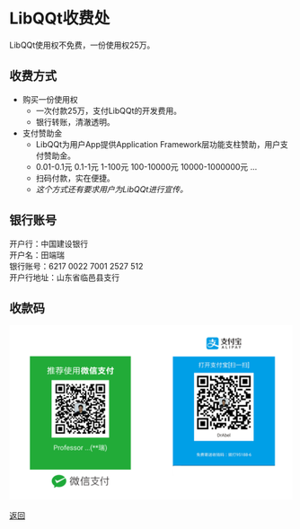 # LibQQt收费处  

LibQQt使用权不免费，一份使用权25万。  


## 收费方式  
- 购买一份使用权  
  - 一次付款25万，支付LibQQt的开发费用。  
  - 银行转账，清澈透明。  
- 支付赞助金  
  - LibQQt为用户App提供Application Framework层功能支柱赞助，用户支付赞助金。  
  - 0.01-0.1元 0.1-1元 1-100元 100-10000元 10000-1000000元 ...  
  - 扫码付款，实在便捷。  
  - *这个方式还有要求用户为LibQQt进行宣传。*  


## 银行账号    
开户行：中国建设银行  
开户名：田端瑞  
银行账号：6217 0022 7001 2527 512  
开户行地址：山东省临邑县支行  


## 收款码  
![付款码](screenshot/charge.png "Charge Code")    


[返回](.)   
